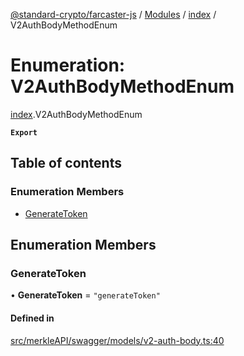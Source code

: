 [@standard-crypto/farcaster-js](../README.md) / [Modules](../modules.md) / [index](../modules/index.md) / V2AuthBodyMethodEnum

# Enumeration: V2AuthBodyMethodEnum

[index](../modules/index.md).V2AuthBodyMethodEnum

**`Export`**

## Table of contents

### Enumeration Members

- [GenerateToken](index.V2AuthBodyMethodEnum.md#generatetoken)

## Enumeration Members

### GenerateToken

• **GenerateToken** = ``"generateToken"``

#### Defined in

[src/merkleAPI/swagger/models/v2-auth-body.ts:40](https://github.com/standard-crypto/farcaster-js/blob/main/src/merkleAPI/swagger/models/v2-auth-body.ts#L40)
